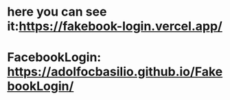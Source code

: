 # here you can see it:https://fakebook-login.vercel.app/
# FacebookLogin: https://adolfocbasilio.github.io/FakebookLogin/
